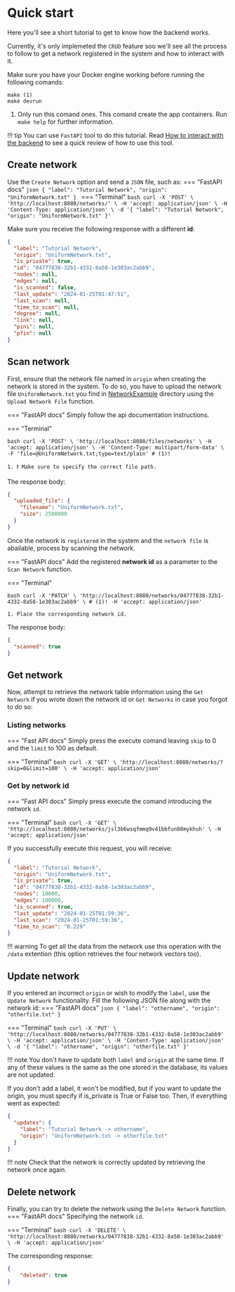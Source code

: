 # Quick start
Here you'll see a short tutorial to get to know how the backend works. 

Currently, it's only implemeted the `CRUD` feature soo we'll see all the process to follow to get a network registered in the system and how to interact with it.

Make sure you have your Docker engine working before running the following comands:
<div class="annotate" markdown>

```
make (1)
make devrun
``` 
</div>

1. Only run this comand ones. This comand create the app containers. Run `make help` for further information.



!!! tip
    You can use `FastAPI` tool to do this tutorial. Read [How to interact with the backend](../InteractBackend/InteractBackend.md) to see a quick review of how to use this tool.

## Create network
Use the `Create Network` option and send a `JSON` file, such as:
=== "FastAPI docs"
    ```json
    {
      "label": "Tutorial Network",
      "origin": "UniformNetwork.txt"
    }
    ```
=== "Terminal"
    ```bash
    curl -X 'POST' \
      'http://localhost:8080/networks/' \
      -H 'accept: application/json' \
      -H 'Content-Type: application/json' \
      -d '{
      "label": "Tutorial Network",
      "origin": "UniformNetwork.txt"
    }'
    ```

Make sure you receive the following response with a different **id**:
```json
{
  "label": "Tutorial Network",
  "origin": "UniformNetwork.txt",
  "is_private": true,
  "id": "04777838-32b1-4332-8a58-1e303ac2abb9",
  "nodes": null,
  "edges": null,
  "is_scanned": false,
  "last_update": "2024-01-25T01:47:51",
  "last_scan": null,
  "time_to_scan": null,
  "degree": null,
  "link": null,
  "pini": null,
  "pfin": null
}
```


## Scan network
First, ensure that the network file named in `origin` when creating the network is stored in the system. To do so, you have to upload the network file `UniformNetwork.txt` you find in [NetworkExample](https://github.com/arnaupy/EpiGraphX/tree/main/tests/) directory using the `Upload Network File` function.

=== "FastAPI docs"
    Simply follow the api documentation instructions.

=== "Terminal"
    <div class="annotate" markdown>
    ```bash
    curl -X 'POST' \
      'http://localhost:8080/files/networks' \
      -H 'accept: application/json' \
      -H 'Content-Type: multipart/form-data' \
      -F 'file=@UniformNetwork.txt;type=text/plain' # (1)! 
    ```
    </div>

    1. ❗ Make sure to specify the correct file path. 

The response body:
```json
{
  "uploaded_file": {
    "filename": "UniformNetwork.txt",
    "size": 2500000
  }
}
```

Once the network is `registered` in the system and the `network file` is abailable, process by scanning the network.

=== "FastAPI docs"
    Add the registered **network id** as a parameter to the `Scan Network` function.

=== "Terminal"
    <div class="annotate" markdown>
    ```bash
    curl -X 'PATCH' \
    'http://localhost:8080/networks/04777838-32b1-4332-8a58-1e303ac2abb9' \ # (1)!
    -H 'accept: application/json'
    ```
    </div>

    1. Place the corresponding network id. 

The response body:
```json
{
  "scanned": true
}
```

## Get network
Now, attempt to retrieve the network table information using the `Get Network` if you wrote down the network id or `Get Networks` in case you forgot to do so:

### Listing networks
=== "Fast API docs"
    Simply press the execute comand leaving `skip` to 0 and the `limit` to 100 as default.

=== "Terminal"
    ```bash
    curl -X 'GET' \
      'http://localhost:8080/networks/?skip=0&limit=100' \
      -H 'accept: application/json'
    ```

### Get by network id
=== "Fast API docs"
    Simply press execute the comand introducing the network `id`.

=== "Terminal"
    ```bash
    curl -X 'GET' \
      'http://localhost:8080/networks/jsl3b6wsqfmmq9v41bbfun88mykhuh' \
      -H 'accept: application/json'
    ```

If you successfully execute this request, you will receive:
```json
{
  "label": "Tutorial Network",
  "origin": "UniformNetwork.txt",
  "is_private": true,
  "id": "04777838-32b1-4332-8a58-1e303ac2abb9",
  "nodes": 10000,
  "edges": 100000,
  "is_scanned": true,
  "last_update": "2024-01-25T01:59:36",
  "last_scan": "2024-01-25T01:59:36",
  "time_to_scan": "0.229"
}
```

!!! warning
    To get all the data from the network use this operation with the `/data` extention (this option retrieves the four network vectors too).


## Update network
If you entered an incorrect `origin` or wish to modify the `label`, use the `Update Network` functionality. Fill the following JSON file along with the network id:
=== "FastAPI docs"
    ```json
    {
      "label": "othername",
      "origin": "otherfile.txt"
    }
    ```

=== "Terminal"
    ```bash
    curl -X 'PUT' \
      'http://localhost:8080/networks/04777838-32b1-4332-8a58-1e303ac2abb9' \
      -H 'accept: application/json' \
      -H 'Content-Type: application/json' \
      -d '{
      "label": "othername",
      "origin": "otherfile.txt"
    }'
    ```

!!! note
    You don't have to update both `label` and `origin` at the same time. If any of these values is the same as the one stored in the database, its values are not updated.

If you don't add a label, it won't be modified, but if you want to update the origin, you must specify if is_private is True or False too. Then, if everything went as expected:
```json
{
  "updates": {
    "label": "Tutorial Network -> othername",
    "origin": "UniformNetwork.txt -> otherfile.txt"
  }
}
```
!!! note
    Check that the network is correctly updated by retrieving the network once again. 

## Delete network
Finally, you can try to delete the network using the `Delete Network` function.
=== "FastAPI docs"
    Specifying the network `id`.

=== "Terminal"
    ```bash
    curl -X 'DELETE' \
      'http://localhost:8080/networks/04777838-32b1-4332-8a58-1e303ac2abb9' \
      -H 'accept: application/json'
    ```

The corresponding response:
```json
{
    "deleted": true
}
```
